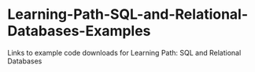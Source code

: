 # Learning-Path-SQL-and-Relational-Databases-Examples
 Links to example code downloads for Learning Path: SQL and Relational Databases

